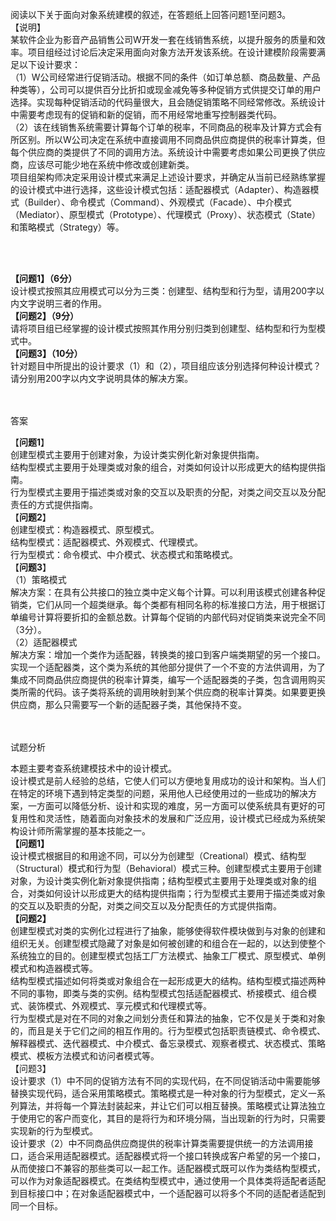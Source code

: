 <div class="detail lh2"><p>阅读以下关于面向对象系统建模的叙述，在答题纸上回答问题1至问题3。<br/>【说明】<br/>某软件企业为影音产品销售公司W开发一套在线销售系统，以提升服务的质量和效率。项目组经过讨论后决定采用面向对象方法开发该系统。在设计建模阶段需要满足以下设计要求：<br/>（1）W公司经常进行促销活动。根据不同的条件（如订单总额、商品数量、产品种类等），公司可以提供百分比折扣或现金减免等多种促销方式供提交订单的用户选择。实现每种促销活动的代码量很大，且会随促销策略不同经常修改。系统设计中需要考虑现有的促销和新的促销，而不用经常地重写控制器类代码。<br/>（2）该在线销售系统需要计算每个订单的税率，不同商品的税率及计算方式会有所区别。所以W公司决定在系统中直接调用不同商品供应商提供的税率计算类，但每个供应商的类提供了不同的调用方法。系统设计中需要考虑如果公司更换了供应商，应该尽可能少地在系统中修改或创建新类。<br/>项目组架构师决定采用设计模式来满足上述设计要求，并确定从当前已经熟练掌握的设计模式中进行选择，这些设计模式包括：适配器模式（Adapter）、构造器模式（Builder）、命令模式（Command）、外观模式（Facade）、中介模式（Mediator）、原型模式（Prototype）、代理模式（Proxy）、状态模式（State）和策略模式（Strategy）等。</p><br/><br/><p>
<strong>【问题1</strong><strong>】（6</strong><strong>分）</strong><br/>
设计模式按照其应用模式可以分为三类：创建型、结构型和行为型，请用200字以内文字说明三者的作用。<br/>
<strong>【问题2</strong><strong>】（9</strong><strong>分）</strong><br/>
请将项目组已经掌握的设计模式按照其作用分别归类到创建型、结构型和行为型模式中。<br/>
<strong>【问题3</strong><strong>】（10</strong><strong>分）</strong><br/>
针对题目中所提出的设计要求（1）和（2），项目组应该分别选择何种设计模式？请分别用200字以内文字说明具体的解决方案。</p><br/><br/>答案<br/><p>
【<strong>问题</strong><strong>1</strong>】<br/>
创建型模式主要用于创建对象，为设计类实例化新对象提供指南。<br/>
结构型模式主要用于处理类或对象的组合，对类如何设计以形成更大的结构提供指南。<br/>
行为型模式主要用于描述类或对象的交互以及职责的分配，对类之间交互以及分配责任的方式提供指南。<br/>
【<strong>问题</strong><strong>2</strong>】<br/>创建型模式：构造器模式、原型模式。<br/>结构型模式：适配器模式、外观模式、代理模式。<br/>行为型模式：命令模式、中介模式、状态模式和策略模式。<br/>
【<strong>问题</strong><strong>3</strong>】<br/>
（1）策略模式<br/>
解决方案：在具有公共接口的独立类中定义每个计算。可以利用该模式创建各种促销类，它们从同一个超类继承。每个类都有相同名称的标准接口方法，用于根据订单编号计算将要折扣的金额总数。计算每个促销的内部代码对促销类来说完全不同（3分）。<br/>
（2）适配器模式<br/>解决方案：增加一个类作为适配器，转换类的接口到客户端类期望的另一个接口。实现一个适配器类，这个类为系统的其他部分提供了一个不变的方法供调用，为了集成不同商品供应商提供的税率计算类，编写一个适配器类的子类，包含调用购买类所需的代码。该子类将系统的调用映射到某个供应商的税率计算类。如果要更换供应商，那么只需要写一个新的适配器子类，其他保持不变。</p><br/><br/>试题分析<br/><p>
本题主要考查系统建模技术中的设计模式。<br/>
设计模式是前人经验的总结，它使人们可以方便地复用成功的设计和架构。当人们在特定的环境下遇到特定类型的问题，采用他人已经使用过的一些成功的解决方案，一方面可以降低分析、设计和实现的难度，另一方面可以使系统具有更好的可复用性和灵活性，随着面向对象技术的发展和广泛应用，设计模式已经成为系统架构设计师所需掌握的基本技能之一。<br/>
<strong>【问题1</strong><strong>】</strong><br/>
设计模式根据目的和用途不同，可以分为创建型（Creational）模式、结构型（Structural）模式和行为型（Behavioral）模式三种。创建型模式主要用于创建对象，为设计类实例化新对象提供指南；结构型模式主要用于处理类或对象的组合，对类如何设计以形成更大的结构提供指南；行为型模式主要用于描述类或对象的交互以及职责的分配，对类之间交互以及分配责任的方式提供指南。<br/>
<strong>【问题</strong><strong>2</strong><strong>】</strong><br/>
创建型模式对类的实例化过程进行了抽象，能够使得软件模块做到与对象的创建和组织无关。创建型模式隐藏了对象是如何被创建的和组合在一起的，以达到使整个系统独立的目的。创建型模式包括工厂方法模式、抽象工厂模式、原型模式、单例模式和构造器模式等。<br/>
结构型模式描述如何将类或对象组合在一起形成更大的结构。结构型模式描述两种不同的事物，即类与类的实例。结构型模式包括适配器模式、桥接模式、组合模式、装饰模式、外观模式、享元模式和代理模式等。<br/>
行为型模式是对在不同的对象之间划分责任和算法的抽象，它不仅是关于类和对象的，而且是关于它们之间的相互作用的。行为型模式包括职责链模式、命令模式、解释器模式、迭代器模式、中介模式、备忘录模式、观察者模式、状态模式、策略模式、模板方法模式和访问者模式等。<br/>
【问题3】<br/>
设计要求（1）中不同的促销方法有不同的实现代码，在不同促销活动中需要能够替换实现代码，适合采用策略模式。策略模式是一种对象的行为型模式，定义一系列算法，并将每一个算法封装起来，并让它们可以相互替换。策略模式让算法独立于使用它的客户而变化，其目的是将行为和环境分隔，当出现新的行为时，只需要实现新的行为型模式。<br/>
设计要求（2）中不同商品供应商提供的税率计算类需要提供统一的方法调用接口，适合采用适配器模式。适配器模式将一个接口转换成客户希望的另一个接口，从而使接口不兼容的那些类可以一起工作。适配器模式既可以作为类结构型模式，可以作为对象适配器模式。在类结构型模式中，通过使用一个具体类将适配者适配到目标接口中；在对象适配器模式中，一个适配器可以将多个不同的适配者适配到同一个目标。</p></div>